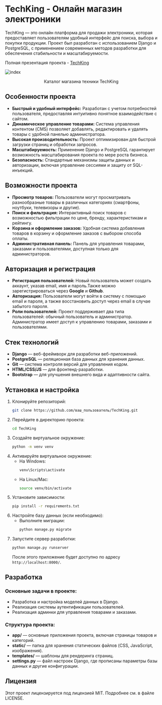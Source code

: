 # TechKing - Онлайн магазин электроники

TechKing — это онлайн платформа для продажи электроники, которая предоставляет пользователям удобный интерфейс для поиска, выбора и покупки продукции. Проект был разработан с использованием Django и PostgreSQL, с применением современных методов разработки для обеспечения стабильности и масштабируемости.

Полная презентация проекта - [TechKing](https://temablag.github.io/TechKing/TechKing.pdf)

![index](https://res.cloudinary.com/daaivmxff/image/upload/v1740647231/index_bva7cv.jpg)
<div align="center">
  Каталог магазина техники TechKing
</div>

## Особенности проекта

- **Быстрый и удобный интерфейс:** Разработан с учетом потребностей пользователя, предоставляя интуитивно понятное взаимодействие с сайтом.
- **Динамическое управление товарами:** Система управления контентом (CMS) позволяет добавлять, редактировать и удалять товары с удобной панелью администратора.
- **Высокая производительность:** Проект оптимизирован для быстрой загрузки страниц и обработки запросов.
- **Масштабируемость:** Применение Django и PostgreSQL гарантирует возможность масштабирования проекта по мере роста бизнеса.
- **Безопасность:** Стандартные механизмы защиты данных и авторизации, включая управление сессиями и защиту от SQL-инъекций.

## Возможности проекта

- **Просмотр товаров:** Пользователи могут просматривать разнообразные товары в различных категориях (смартфоны, ноутбуки, телевизоры и другие).
- **Поиск и фильтрация:** Интерактивный поиск товаров с возможностью фильтрации по цене, бренду, характеристикам и рейтингу.
- **Корзина и оформление заказов:** Удобная система добавления товаров в корзину и оформление заказов с выбором способа оплаты.
- **Административная панель:** Панель для управления товарами, заказами и пользователями, доступная только для администраторов.

## Авторизация и регистрация

- **Регистрация пользователей:** Новый пользователь может создать аккаунт, указав email, имя и пароль.Также можно зарегистрироваться через **Google** и **Github**.
- **Авторизация:** Пользователи могут войти в систему с помощью email и пароля, а также восстановить доступ через email в случае забытого пароля.
- **Роли пользователей:** Проект поддерживает два типа пользователей: обычный пользователь и администратор. Администратор имеет доступ к управлению товарами, заказами и пользователями.

## Стек технологий

- **Django** — веб-фреймворк для разработки веб-приложений.
- **PostgreSQL** — реляционная база данных для хранения данных.
- **Git** — система контроля версий для управления кодом.
- **HTML/CSS/JS** — для фронтенд-разработки.
- **Bootstrap** — для улучшения внешнего вида и адаптивности сайта.

## Установка и настройка

1. Клонируйте репозиторий:
    ```bash
    git clone https://github.com/ваш_пользователь/TechKing.git
    ```
2. Перейдите в директорию проекта:
    ```bash
    cd TechKing
    ```
3. Создайте виртуальное окружение:
    ```bash
    python -m venv venv
    ```
4. Активируйте виртуальное окружение:
    - На Windows:
        ```bash
        venv\Scripts\activate
        ```
    - На Linux/Mac:
        ```bash
        source venv/bin/activate
        ```
5. Установите зависимости:
    ```bash
    pip install -r requirements.txt
    ```
6. Настройте базу данных (если необходимо):
    - Выполните миграции:
        ```bash
        python manage.py migrate
        ```
7. Запустите сервер разработки:
    ```bash
    python manage.py runserver
    ```
    После этого приложение будет доступно по адресу `http://localhost:8000/`.

## Разработка

### Основные задачи в проекте:

- Разработка и настройка моделей данных в Django.
- Реализация системы аутентификации пользователей.
- Реализация админки для управления товарами и заказами.

### Структура проекта:

- **app/** — основные приложения проекта, включая страницы товаров и категорий.
- **static/** — папка для хранения статических файлов (CSS, JavaScript, изображения).
- **templates/** — шаблоны для рендеринга страниц.
- **settings.py** — файл настроек Django, где прописаны параметры базы данных и другие конфигурации.


## Лицензия

Этот проект лицензируется под лицензией MIT. Подробнее см. в файле LICENSE.
